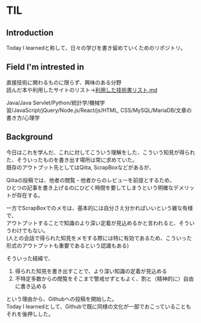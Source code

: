# TIL

## Introduction
Today I learnedと称して、日々の学びを書き留めていくためのリポジトリ。  

## Field I'm intrested in
直接技術に関わるものに限らず、興味のある分野  
読んだ本や利用したサイトのリスト→[利用した技術書リスト.md](https://github.com/shin1127/TIL/blob/master/%25%E5%88%A9%E7%94%A8%E3%81%97%E3%81%9F%E6%8A%80%E8%A1%93%E6%9B%B8%E3%83%AA%E3%82%B9%E3%83%88.md)  

Java/Java Servlet/Python/統計学/機械学習/JavaScript/jQuery/Node.js/React/js/HTML, CSS/MySQL/MariaDB/文章の書き方/心理学


## Background
今日はこれを学んだ、これに対してこういう理解をした、こういう知見が得られた、そういったものを書き出す場所は常に求めていた。  
既存のアウトプット先としてはQiita, ScrapBoxなどがあるが、  

Qiitaの投稿では、他者の閲覧・他者からのレビューを前提とするため、  
ひとつの記事を書き上げるのにひどく時間を要してしまうという明確なデメリットが存在する。  

一方でScrapBoxでのメモは、基本的には自分さえ分かればいいという雑な有様で、  
アウトプットすることで知識のより深い定着が見込めるかと言われると、そういうわけでもない。  
(人との会話で得られた知見をメモする際には特に有効であるため、こういった形式のアウトプットも重要であるという認識もある)

そういった経緯で、  

1.  得られた知見を書き出すことで、より深い知識の定着が見込める
2.  不特定多数からの閲覧をそこまで警戒せずともよく、割と（精神的に）自由に書き込める

という理由から、Githubへの投稿を開始した。  
Today I learnedとして、Githubで既に同様の文化が一部でおこっていることもそれを後押しした。

